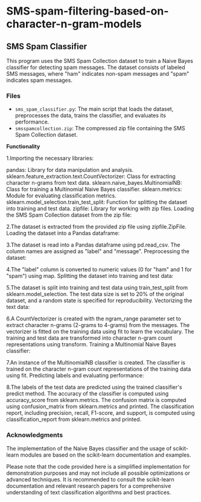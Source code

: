 # SMS-spam-filtering-based-on-character-n-gram-models
## SMS Spam Classifier

This program uses the SMS Spam Collection dataset to train a Naive Bayes classifier for detecting spam messages. The dataset consists of labeled SMS messages, where "ham" indicates non-spam messages and "spam" indicates spam messages.

### Files

- `sms_spam_classifier.py`: The main script that loads the dataset, preprocesses the data, trains the classifier, and evaluates its performance.
- `smsspamcollection.zip`: The compressed zip file containing the SMS Spam Collection dataset.

**Functionality**

1.Importing the necessary libraries:

pandas: Library for data manipulation and analysis.
sklearn.feature_extraction.text.CountVectorizer: Class for extracting character n-grams from text data.
sklearn.naive_bayes.MultinomialNB: Class for training a Multinomial Naive Bayes classifier.
sklearn.metrics: Module for evaluating classification metrics.
sklearn.model_selection.train_test_split: Function for splitting the dataset into training and test data.
zipfile: Library for working with zip files.
Loading the SMS Spam Collection dataset from the zip file:

2.The dataset is extracted from the provided zip file using zipfile.ZipFile.
Loading the dataset into a Pandas dataframe:

3.The dataset is read into a Pandas dataframe using pd.read_csv.
The column names are assigned as "label" and "message".
Preprocessing the dataset:

4.The "label" column is converted to numeric values (0 for "ham" and 1 for "spam") using map.
Splitting the dataset into training and test data:

5.The dataset is split into training and test data using train_test_split from sklearn.model_selection.
The test data size is set to 20% of the original dataset, and a random state is specified for reproducibility.
Vectorizing the text data:

6.A CountVectorizer is created with the ngram_range parameter set to extract character n-grams (2-grams to 4-grams) from the messages.
The vectorizer is fitted on the training data using fit to learn the vocabulary.
The training and test data are transformed into character n-gram count representations using transform.
Training a Multinomial Naive Bayes classifier:

7.An instance of the MultinomialNB classifier is created.
The classifier is trained on the character n-gram count representations of the training data using fit.
Predicting labels and evaluating performance:

8.The labels of the test data are predicted using the trained classifier's predict method.
The accuracy of the classifier is computed using accuracy_score from sklearn.metrics.
The confusion matrix is computed using confusion_matrix from sklearn.metrics and printed.
The classification report, including precision, recall, F1-score, and support, is computed using classification_report from sklearn.metrics and printed.

### Acknowledgments

The implementation of the Naive Bayes classifier and the usage of scikit-learn modules are based on the scikit-learn documentation and examples.

Please note that the code provided here is a simplified implementation for demonstration purposes and may not include all possible optimizations or advanced techniques. It is recommended to consult the scikit-learn documentation and relevant research papers for a comprehensive understanding of text classification algorithms and best practices.
